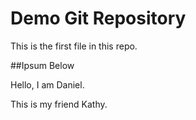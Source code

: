 # Demo Git Repository

This is the first file in this repo.

##Ipsum Below

Hello, I am Daniel.

This is my friend Kathy.